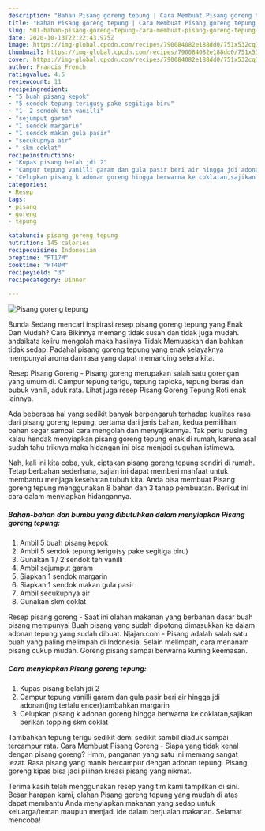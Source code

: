 ```yaml
---
description: "Bahan Pisang goreng tepung | Cara Membuat Pisang goreng tepung Yang Lezat Sekali"
title: "Bahan Pisang goreng tepung | Cara Membuat Pisang goreng tepung Yang Lezat Sekali"
slug: 501-bahan-pisang-goreng-tepung-cara-membuat-pisang-goreng-tepung-yang-lezat-sekali
date: 2020-10-13T22:22:43.975Z
image: https://img-global.cpcdn.com/recipes/790084082e188dd0/751x532cq70/pisang-goreng-tepung-foto-resep-utama.jpg
thumbnail: https://img-global.cpcdn.com/recipes/790084082e188dd0/751x532cq70/pisang-goreng-tepung-foto-resep-utama.jpg
cover: https://img-global.cpcdn.com/recipes/790084082e188dd0/751x532cq70/pisang-goreng-tepung-foto-resep-utama.jpg
author: Francis French
ratingvalue: 4.5
reviewcount: 11
recipeingredient:
- "5 buah pisang kepok"
- "5 sendok tepung terigusy pake segitiga biru"
- "1  2 sendok teh vanilli"
- "sejumput garam"
- "1 sendok margarin"
- "1 sendok makan gula pasir"
- "secukupnya air"
- " skm coklat"
recipeinstructions:
- "Kupas pisang belah jdi 2"
- "Campur tepung vanilli garam dan gula pasir beri air hingga jdi adonan(jng terlalu encer)tambahkan margarin"
- "Celupkan pisang k adonan goreng hingga berwarna ke coklatan,sajikan berikan topping skm coklat"
categories:
- Resep
tags:
- pisang
- goreng
- tepung

katakunci: pisang goreng tepung 
nutrition: 145 calories
recipecuisine: Indonesian
preptime: "PT17M"
cooktime: "PT40M"
recipeyield: "3"
recipecategory: Dinner

---
```



![Pisang goreng tepung](https://img-global.cpcdn.com/recipes/790084082e188dd0/751x532cq70/pisang-goreng-tepung-foto-resep-utama.jpg)

Bunda Sedang mencari inspirasi resep pisang goreng tepung yang Enak Dan Mudah? Cara Bikinnya memang tidak susah dan tidak juga mudah. andaikata keliru mengolah maka hasilnya Tidak Memuaskan dan bahkan tidak sedap. Padahal pisang goreng tepung yang enak selayaknya mempunyai aroma dan rasa yang dapat memancing selera kita.

Resep Pisang Goreng - Pisang goreng merupakan salah satu gorengan yang umum di. Campur tepung terigu, tepung tapioka, tepung beras dan bubuk vanili, aduk rata. Lihat juga resep Pisang Goreng Tepung Roti enak lainnya.

Ada beberapa hal yang sedikit banyak berpengaruh terhadap kualitas rasa dari pisang goreng tepung, pertama dari jenis bahan, kedua pemilihan bahan segar sampai cara mengolah dan menyajikannya. Tak perlu pusing kalau hendak menyiapkan pisang goreng tepung enak di rumah, karena asal sudah tahu triknya maka hidangan ini bisa menjadi suguhan istimewa.


Nah, kali ini kita coba, yuk, ciptakan pisang goreng tepung sendiri di rumah. Tetap berbahan sederhana, sajian ini dapat memberi manfaat untuk membantu menjaga kesehatan tubuh kita. Anda bisa membuat Pisang goreng tepung menggunakan 8 bahan dan 3 tahap pembuatan. Berikut ini cara dalam menyiapkan hidangannya.

<!--inarticleads1-->

##### Bahan-bahan dan bumbu yang dibutuhkan dalam menyiapkan Pisang goreng tepung:

1. Ambil 5 buah pisang kepok
1. Ambil 5 sendok tepung terigu(sy pake segitiga biru)
1. Gunakan 1 / 2 sendok teh vanilli
1. Ambil sejumput garam
1. Siapkan 1 sendok margarin
1. Siapkan 1 sendok makan gula pasir
1. Ambil secukupnya air
1. Gunakan  skm coklat


Resep pisang goreng - Saat ini olahan makanan yang berbahan dasar buah pisang mempunyai Buah pisang yang sudah dipotong dimasukkan ke dalam adonan tepung yang sudah dibuat. Njajan.com - Pisang adalah salah satu buah yang paling melimpah di Indonesia. Selain melimpah, cara menanam pisang cukup mudah. Goreng pisang sampai berwarna kuning keemasan. 

<!--inarticleads2-->

##### Cara menyiapkan Pisang goreng tepung:

1. Kupas pisang belah jdi 2
1. Campur tepung vanilli garam dan gula pasir beri air hingga jdi adonan(jng terlalu encer)tambahkan margarin
1. Celupkan pisang k adonan goreng hingga berwarna ke coklatan,sajikan berikan topping skm coklat


Tambahkan tepung terigu sedikit demi sedikit sambil diaduk sampai tercampur rata. Cara Membuat Pisang Goreng - Siapa yang tidak kenal dengan pisang goreng? Hmm, panganan yang satu ini memang sangat lezat. Rasa pisang yang manis bercampur dengan adonan tepung. Pisang goreng kipas bisa jadi pilihan kreasi pisang yang nikmat. 

Terima kasih telah menggunakan resep yang tim kami tampilkan di sini. Besar harapan kami, olahan Pisang goreng tepung yang mudah di atas dapat membantu Anda menyiapkan makanan yang sedap untuk keluarga/teman maupun menjadi ide dalam berjualan makanan. Selamat mencoba!
